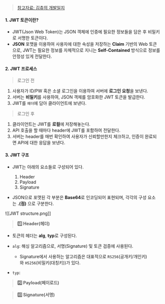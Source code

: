 > [참고자료: 김츄의 개발일지](https://velog.io/@chuu1019/%EC%95%8C%EA%B3%A0-%EC%93%B0%EC%9E%90-JWTJson-Web-Token)

#### 1. JWT 토큰이란?

- JWT(Json Web Token)는 JSON 객체에 인증에 필요한 정보들을 담은 후 비밀키로 서명한 토큰이다.
- **JSON** 포맷을 이용하여 사용자에 대한 속성을 저장하는 **Claim** 기반의 Web 토큰으로, JWT는 필요한 정보를 자체적으로 지니는 **Self-Contained** 방식으로 정보를 안정성 있게 전달한다.


#### 2. JWT 프로세스

 >로그인 전
1. 사용자가 ID/PW 혹은 소셜 로그인을 이용하여 서버에 **로그인 요청**을 보낸다.
2. 서버는 **비밀키**를 사용하여, JSON 객체를 암호화한 JWT 토큰을 발급한다.
3. JWT를 `헤더`에 담아 클라이언트에 보낸다.

> 로그인 후
1. 클라이언트는 JWT를 **로컬**에 저장해놓는다.
2. API 호출을 할 때마다 header에 JWT를 포함하여 전달한다.
3. 서버는 header를 매번 확인하여 사용자가 신뢰할만한지 체크하고, 인증이 완료되면 API에 대한 응답을 보낸다.


#### 3. JWT 구조

- JWT는 아래의 요소들로 구성되어 있다.
	1. Header
	2. Payload
	3. Signature

- JSON으로 포맷된 각 부분은 **Base64**로 인코딩되어 표현되며, 각각의 구성 요소는 **.(점)** 으로 구분한다.

![[JWT structure.png]]

> **1️⃣ Header(헤더)**

- 토큰의 헤더는 **alg**, **typ**로 구성된다.

- `alg`: 해싱 알고리즘으로, 서명(Signature) 및 토큰 검증에 사용된다.
	- Signature에서 사용하는 알고리즘은 대표적으로 `RS256`(공개키/개인키)와 `HS256`(비밀키(대칭키))가 있다.
- `typ`:

> **2️⃣ Payload(페이로드)**

> **3️⃣ Signature(서명)**